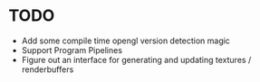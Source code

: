# TODO

* Add some compile time opengl version detection magic
* Support Program Pipelines
* Figure out an interface for generating and updating textures / renderbuffers
